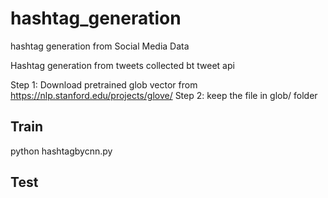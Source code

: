 # hashtag_generation
hashtag generation from  Social Media Data 

Hashtag generation from tweets collected bt tweet api

 Step 1: Download pretrained glob vector from  https://nlp.stanford.edu/projects/glove/
 Step 2: keep the file in glob/ folder 

## Train 
 python hashtagbycnn.py 
 
## Test 



